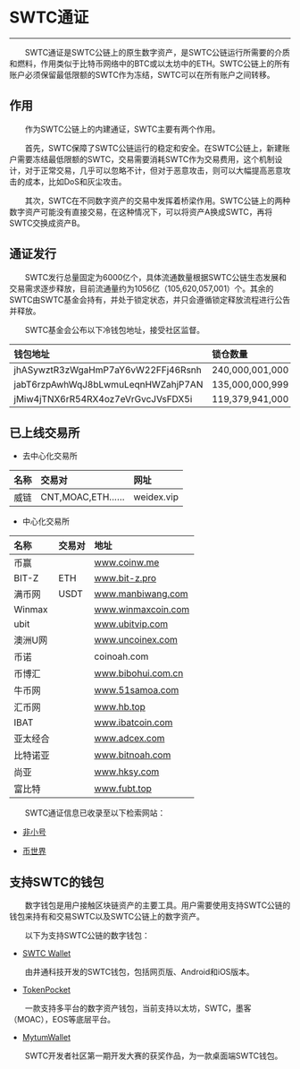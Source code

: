 # SWTC通证

***

&emsp;&emsp;SWTC通证是SWTC公链上的原生数字资产，是SWTC公链运行所需要的介质和燃料，作用类似于比特币网络中的BTC或以太坊中的ETH。SWTC公链上的所有账户必须保留最低限额的SWTC作为冻结，SWTC可以在所有账户之间转移。

## 作用

&emsp;&emsp;作为SWTC公链上的内建通证，SWTC主要有两个作用。

&emsp;&emsp;首先，SWTC保障了SWTC公链运行的稳定和安全。在SWTC公链上，新建账户需要冻结最低限额的SWTC，交易需要消耗SWTC作为交易费用，这个机制设计，对于正常交易，几乎可以忽略不计，但对于恶意攻击，则可以大幅提高恶意攻击的成本，比如DoS和灰尘攻击。

&emsp;&emsp;其次，SWTC在不同数字资产的交易中发挥着桥梁作用。SWTC公链上的两种数字资产可能没有直接交易，在这种情况下，可以将资产A换成SWTC，再将SWTC交换成资产B。

## 通证发行

&emsp;&emsp;SWTC发行总量固定为6000亿个，具体流通数量根据SWTC公链生态发展和交易需求逐步释放，目前流通量约为1056亿（105,620,057,001）个。其余的SWTC由SWTC基金会持有，并处于锁定状态，并只会遵循锁定释放流程进行公告并释放。

&emsp;&emsp;SWTC基金会公布以下冷钱包地址，接受社区监督。

| 钱包地址 | 锁仓数量 |
| :- | :- |
| jhASywztR3zWgaHmP7aY6vW22FFj46Rsnh | 240,000,001,000 |
| jabT6rzpAwhWqJ8bLwmuLeqnHWZahjP7AN | 135,000,000,999 |
| jMiw4jTNX6rR54RX4oz7eVrGvcJVsFDX5i | 119,379,941,000 |

## 已上线交易所

* 去中心化交易所

| 名称 | 交易对 | 网址 |
| :- | :-| :- |
| 威链 | CNT,MOAC,ETH…… | weidex.vip |

* 中心化交易所

名称|交易对|地址
:-|:-|:-
币赢||www.coinw.me
BIT-Z|ETH|www.bit-z.pro
满币网|USDT|www.manbiwang.com
Winmax||www.winmaxcoin.com
ubit||www.ubitvip.com
澳洲U网||www.uncoinex.com
币诺||coinoah.com
币博汇||www.bibohui.com.cn
牛币网||www.51samoa.com
汇币网||www.hb.top
IBAT||www.ibatcoin.com
亚太经合||www.adcex.com
比特诺亚||www.bitnoah.com
尚亚||www.hksy.com
富比特||www.fubt.top

&emsp;&emsp;SWTC通证信息已收录至以下检索网站：

* [非小号](https://www.feixiaohao.com/currencies/swtc/)

* [币世界](http://www.bishijie.com/hangqing/coin/swtc/)

## 支持SWTC的钱包

&emsp;&emsp;数字钱包是用户接触区块链资产的主要工具。用户需要使用支持SWTC公链的钱包来持有和交易SWTC以及SWTC公链上的数字资产。

&emsp;&emsp;以下为支持SWTC公链的数字钱包：

* [SWTC Wallet](https://app.swtc.pro)

&emsp;&emsp;由井通科技开发的SWTC钱包，包括网页版、Android和iOS版本。

* [TokenPocket](https://www.mytokenpocket.vip/)

&emsp;&emsp;一款支持多平台的数字资产钱包，当前支持以太坊，SWTC，墨客（MOAC），EOS等底层平台。

* [MytumWallet](http://www.bbswtc.com/forum.php?mod=viewthread&tid=381&extra=page%3D1)

&emsp;&emsp;SWTC开发者社区第一期开发大赛的获奖作品，为一款桌面端SWTC钱包。
